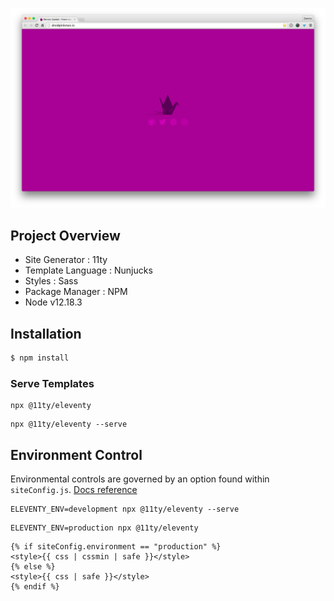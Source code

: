 ![droidpinkman.io](screenshot.png)

## Project Overview

 - Site Generator : 11ty
 - Template Language : Nunjucks
 - Styles : Sass
 - Package Manager : NPM
 - Node v12.18.3

## Installation

```javascript
$ npm install
```

### Serve Templates

```shell
npx @11ty/eleventy
```

```shell
npx @11ty/eleventy --serve
```

## Environment Control

Environmental controls are governed by an option found within ``siteConfig.js``. [Docs reference](https://www.11ty.dev/docs/data-js/#example-exposing-environment-variables)

```shell
ELEVENTY_ENV=development npx @11ty/eleventy --serve
```

```shell
ELEVENTY_ENV=production npx @11ty/eleventy
```

```nunjucks
{% if siteConfig.environment == "production" %}
<style>{{ css | cssmin | safe }}</style>
{% else %}
<style>{{ css | safe }}</style>
{% endif %}
```